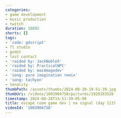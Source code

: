 ```yaml
---
categories:
- game development
- music production
- twitch
duration: 18692
shorts: []
tags:
- 'code: gdscript'
- fl studio
- godot
- lost contact
- 'raided by: JackNoble5'
- 'raided by: PracticalNPC'
- 'raided by: maidmagedev'
- 'song: pure imagination remix'
- 'song: tachyon'
- tenacity
thumbPath: /assets/thumbs/2024-08-28-19-51-39.jpg
thumbUri: /videos/1003904758/pictures/1920383520
timestamp: 2024-08-28T14:51:39-05:00
title: escape room game dev | no signal (day 113)
videoId: '1003904758'
---
```

